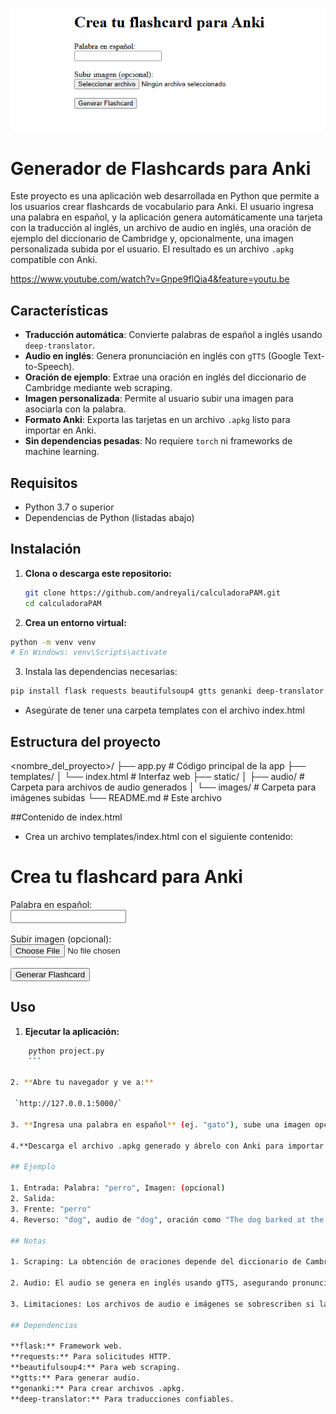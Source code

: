 <p align="center">
  <img src="flashcardANKI.png" alt="Proyecto FlashcardAnki">
</p>

# Generador de Flashcards para Anki

Este proyecto es una aplicación web desarrollada en Python que permite a los usuarios crear flashcards de vocabulario para Anki. El usuario ingresa una palabra en español, y la aplicación genera automáticamente una tarjeta con la traducción al inglés, un archivo de audio en inglés, una oración de ejemplo del diccionario de Cambridge y, opcionalmente, una imagen personalizada subida por el usuario. El resultado es un archivo `.apkg` compatible con Anki.

https://www.youtube.com/watch?v=Gnpe9flQia4&feature=youtu.be

## Características

- **Traducción automática**: Convierte palabras de español a inglés usando `deep-translator`.
- **Audio en inglés**: Genera pronunciación en inglés con `gTTS` (Google Text-to-Speech).
- **Oración de ejemplo**: Extrae una oración en inglés del diccionario de Cambridge mediante web scraping.
- **Imagen personalizada**: Permite al usuario subir una imagen para asociarla con la palabra.
- **Formato Anki**: Exporta las tarjetas en un archivo `.apkg` listo para importar en Anki.
- **Sin dependencias pesadas**: No requiere `torch` ni frameworks de machine learning.

## Requisitos

* Python 3.7 o superior
* Dependencias de Python (listadas abajo)

## Instalación

1. **Clona o descarga este repositorio:**
   ```bash
   git clone https://github.com/andreyali/calculadoraPAM.git
   cd calculadoraPAM
   ```

2. **Crea un entorno virtual:**

  ```bash
  python -m venv venv
  # En Windows: venv\Scripts\activate
  ```

3. Instala las dependencias necesarias:

  ```bash
  pip install flask requests beautifulsoup4 gtts genanki deep-translator
  ```

* Asegúrate de tener una carpeta templates con el archivo index.html

## Estructura del proyecto 

<nombre_del_proyecto>/
├── app.py       # Código principal de la app
├── templates/
│ └── index.html # Interfaz web
├── static/
│ ├── audio/     # Carpeta para archivos de audio generados
│ └── images/    # Carpeta para imágenes subidas
└── README.md    # Este archivo

##Contenido de index.html
 
* Crea un archivo templates/index.html con el siguiente contenido:

<!DOCTYPE html>
<html>
<head>
    <title>Generador de Flashcards</title>
</head>
<body>
    <h1>Crea tu flashcard para Anki</h1>
    <form method="post" enctype="multipart/form-data">
        <label>Palabra en español:</label><br>
        <input type="text" name="palabra" required><br><br>
        <label>Subir imagen (opcional):</label><br>
        <input type="file" name="imagen" accept="image/*"><br><br>
        <input type="submit" value="Generar Flashcard">
    </form>
</body>
</html>


## Uso

1. **Ejecutar la aplicación:**
```bash
    python project.py
    ```

2. **Abre tu navegador y ve a:**

 `http://127.0.0.1:5000/`

3. **Ingresa una palabra en español** (ej. "gato"), sube una imagen opcional y haz clic en "Generar Flashcard".

4.**Descarga el archivo .apkg generado y ábrelo con Anki para importar la tarjeta.**

## Ejemplo

1. Entrada: Palabra: "perro", Imagen: (opcional)
2. Salida: 
3. Frente: "perro"
4. Reverso: "dog", audio de "dog", oración como "The dog barked at the stranger", imagen (si se subió).

## Notas

1. Scraping: La obtención de oraciones depende del diccionario de Cambridge. Si el sitio cambia su estructura o bloquea solicitudes, las oraciones podrían fallar (se usa un respaldo en ese caso).

2. Audio: El audio se genera en inglés usando gTTS, asegurando pronunciación correcta.

3. Limitaciones: Los archivos de audio e imágenes se sobrescriben si las palabras en inglés son idénticas. Considera añadir un timestamp si necesitas evitar esto.

## Dependencias

**flask:** Framework web.
**requests:** Para solicitudes HTTP.
**beautifulsoup4:** Para web scraping.
**gtts:** Para generar audio.
**genanki:** Para crear archivos .apkg.
**deep-translator:** Para traducciones confiables.

